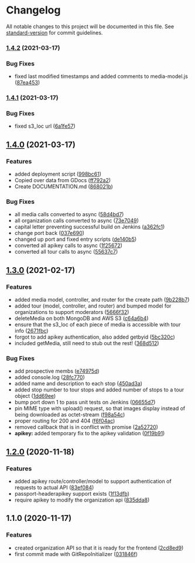 # Changelog

All notable changes to this project will be documented in this file. See [standard-version](https://github.com/conventional-changelog/standard-version) for commit guidelines.

### [1.4.2](https://github.com/michaelpeterswa/guwt-admin-panel-backend/compare/v1.4.1...v1.4.2) (2021-03-17)


### Bug Fixes

* fixed last modified timestamps and added comments to media-model.js ([87ea453](https://github.com/michaelpeterswa/guwt-admin-panel-backend/commit/87ea453eb2420793a975d44ad7ee6eb5b02abd6b))

### [1.4.1](https://github.com/michaelpeterswa/guwt-admin-panel-backend/compare/v1.4.0...v1.4.1) (2021-03-17)


### Bug Fixes

* fixed s3_loc url ([6a1fe57](https://github.com/michaelpeterswa/guwt-admin-panel-backend/commit/6a1fe57e5eeb49893cb3b020ebb61b6c7e52abc0))

## [1.4.0](https://github.com/michaelpeterswa/guwt-admin-panel-backend/compare/v1.3.0...v1.4.0) (2021-03-17)


### Features

* added deployment script ([998bc61](https://github.com/michaelpeterswa/guwt-admin-panel-backend/commit/998bc6122a26a7a5120f641bd47d10dcaabfbdfb))
* Copied over data from GDocs ([ff792a2](https://github.com/michaelpeterswa/guwt-admin-panel-backend/commit/ff792a2d6b75e73ca36475459488744443f1e08f))
* Create DOCUMENTATION.md ([868021b](https://github.com/michaelpeterswa/guwt-admin-panel-backend/commit/868021be0cf80bc6ebb296c890c9e3f209813cbe))


### Bug Fixes

* all media calls converted to async ([58d4bd7](https://github.com/michaelpeterswa/guwt-admin-panel-backend/commit/58d4bd7827fa9b0363f296610f5f6ef51a826242))
* all organization calls converted to async ([73e7049](https://github.com/michaelpeterswa/guwt-admin-panel-backend/commit/73e70499232f428d99d742d3616aec56d2c68537))
* capital letter preventing successful build on Jenkins ([a362fc1](https://github.com/michaelpeterswa/guwt-admin-panel-backend/commit/a362fc17814381fb87b510824338f93a8f967531))
* change port back ([037e690](https://github.com/michaelpeterswa/guwt-admin-panel-backend/commit/037e6908c59235c8bafc16010b347023c98964a5))
* changed up port and fixed entry scripts ([de140b5](https://github.com/michaelpeterswa/guwt-admin-panel-backend/commit/de140b58cb41df0e051286e2d331e574bad07ffe))
* converted all apikey calls to async ([1f25672](https://github.com/michaelpeterswa/guwt-admin-panel-backend/commit/1f25672d2151a5fb2b2279c8a6d1d43ad2c7572d))
* converted all tour calls to async ([55637c7](https://github.com/michaelpeterswa/guwt-admin-panel-backend/commit/55637c71407af9b752c8ed097a84f82f850638fe))

## [1.3.0](https://github.com/michaelpeterswa/guwt-admin-panel-backend/compare/v1.2.0...v1.3.0) (2021-02-17)


### Features

* added media model, controller, and router for the create path ([9b228b7](https://github.com/michaelpeterswa/guwt-admin-panel-backend/commit/9b228b7e7eaaa35e003259e6da1c5a1c2cb70e14))
* added tour (model, controller, and router) and bumped model for organizations to support moderators ([5666f32](https://github.com/michaelpeterswa/guwt-admin-panel-backend/commit/5666f3240192b0eb1f3f6321083cc7b0b9edaa04))
* deleteMedia on both MongoDB and AWS S3 ([c64a6b4](https://github.com/michaelpeterswa/guwt-admin-panel-backend/commit/c64a6b44a0b1df3a41c72df9faff841844835112))
* ensure that the s3_loc of each piece of media is accessible with tour info ([2671fbc](https://github.com/michaelpeterswa/guwt-admin-panel-backend/commit/2671fbce230ca55c4740cc682bffe74c2c17fdd8))
* forgot to add apikey authentication, also added getbyid ([5bc320c](https://github.com/michaelpeterswa/guwt-admin-panel-backend/commit/5bc320c6fb9ec65e68f341dc685b20b7fcca6288))
* included getMedia, still need to stub out the rest! ([368d512](https://github.com/michaelpeterswa/guwt-admin-panel-backend/commit/368d51228ed647265cacbe1ccec6bc95d4b2a417))


### Bug Fixes

* add prospective membs ([e74975d](https://github.com/michaelpeterswa/guwt-admin-panel-backend/commit/e74975d2dc71ededde7f638731d4aaa78f6f757c))
* added console.log ([28fc770](https://github.com/michaelpeterswa/guwt-admin-panel-backend/commit/28fc7707dbb31cb1641ce87a230668d5650dc937))
* added name and description to each stop ([450ad3a](https://github.com/michaelpeterswa/guwt-admin-panel-backend/commit/450ad3a206d83fb534947dddcd8738eee180c42b))
* added stop number to tour stops and added number of stops to a tour object ([1dd69ee](https://github.com/michaelpeterswa/guwt-admin-panel-backend/commit/1dd69ee3d199a42275c11b309d14e43360dd0cb3))
* bump port down 1 to pass unit tests on Jenkins ([06655d7](https://github.com/michaelpeterswa/guwt-admin-panel-backend/commit/06655d79051074acec6d157400a3b4352100ef4f))
* pin MIME type with upload() request, so that images display instead of being downloaded as octet-stream ([f98a54c](https://github.com/michaelpeterswa/guwt-admin-panel-backend/commit/f98a54c3cc95bf5222fd46fee11129d25efa532e))
* proper routing for 200 and 404 ([f6f04ac](https://github.com/michaelpeterswa/guwt-admin-panel-backend/commit/f6f04aca8efc9965da51c1e9832797acb0cbda2f))
* removed callback that is in conflict with promise ([2a52720](https://github.com/michaelpeterswa/guwt-admin-panel-backend/commit/2a527200a89cffa988b339be361d83c7af4e5288))
* **apikey:** added temporary fix to the apikey validation ([0f19b91](https://github.com/michaelpeterswa/guwt-admin-panel-backend/commit/0f19b919160886653455a88ecb7dbfd4c6dcb64f))

## [1.2.0](https://github.com/michaelpeterswa/guwt-admin-panel-backend/compare/v1.1.0...v1.2.0) (2020-11-18)


### Features

* added apikey route/controller/model to support authentication of requests to actual API ([83ef084](https://github.com/michaelpeterswa/guwt-admin-panel-backend/commit/83ef08479f7453d692934ec211d4805f8740cb23))
* passport-headerapikey support exists ([1f13dfb](https://github.com/michaelpeterswa/guwt-admin-panel-backend/commit/1f13dfbed81ccbf636f32c8d2a6ee7cc7defbafb))
* require apikey to modify the organization api ([835dda8](https://github.com/michaelpeterswa/guwt-admin-panel-backend/commit/835dda80b6452c8fc0d9fd407461e18cb88a33c7))

## 1.1.0 (2020-11-17)


### Features

* created organization API so that it is ready for the frontend ([2cd8ed9](https://github.com/michaelpeterswa/guwt-admin-panel-backend/commit/2cd8ed9743e720f754bf9df5a1fd8686b565a50d))
* first commit made with GitRepoInitializer ([031846f](https://github.com/michaelpeterswa/guwt-admin-panel-backend/commit/031846f10a3a5160bacc647b19550039388697ad))
